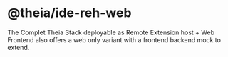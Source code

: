 # @theia/ide-reh-web
The Complet Theia Stack deployable as Remote Extension host + Web Frontend also offers a web only variant with a frontend backend mock to extend.